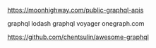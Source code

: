 https://moonhighway.com/public-graphql-apis

graphql lodash
graphql voyager
onegraph.com

https://github.com/chentsulin/awesome-graphql
